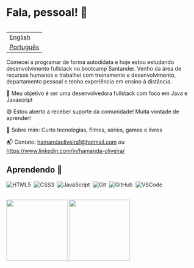 # Fala, pessoal! 👋

<table align="right">
 <tr><td><a href="README_en.md">English</a></td></tr>
 <tr><td><a href="README.md">Português</a></td></tr>
</table>

Comecei a programar de forma autodidata e hoje estou estudando desenvolvimento fullstack no bootcamp Santander. 
Venho da área de recursos humanos e trabalhei com treinamento e desenvolvimento, departamento pessoal e tenho experiência em ensino à distância.


🚀 Meu objetivo é ser uma desenvolvedora fullstack com foco em Java e Javascript

😄 Estou aberto a receber suporte da comunidade! Muita vontade de aprender!

💙 Sobre mim: Curto tecnologias, filmes, séries, games e livros

📬 Contato: hamandaoliveira1@hotmail.com ou https://www.linkedin.com/in/hamanda-oliveira/

## Aprendendo 🚀

![HTML5](https://img.shields.io/badge/HTML5-E34F26.svg?&style=flat&logo=html5&logoColor=white)&nbsp;
![CSS3](https://img.shields.io/badge/CSS3-%231572B6.svg?&style=flat&logo=css3&logoColor=white)&nbsp;
![JavaScript](https://img.shields.io/badge/JAVASCRIPT-323330.svg?&style=flat&logo=javascript&logoColor=%23F7DF1E)&nbsp;
![Git](https://img.shields.io/badge/GIT-%23F05033.svg?&style=flat&logo=git&logoColor=white)&nbsp;
![GitHub](https://img.shields.io/badge/GITHUB-%23121011.svg?&style=flat&logo=github&logoColor=white)&nbsp;
![VSCode](https://img.shields.io/badge/VSCODE-007ACC.svg?&style=flat&logo=visual-studio-code)&nbsp;
<br>
<br>

<div>
  <a href="https://github.com/evilqueensz">
  <img height="160em" src="https://github-readme-stats.vercel.app/api?username=evilqueensz&show_icons=true&theme=default&include_all_commits=true&count_private=true"/>
  <img height="160em" src="https://github-readme-stats.vercel.app/api/top-langs/?username=evilqueensz&layout=compact&langs_count=16&theme=default"/>
<div>
